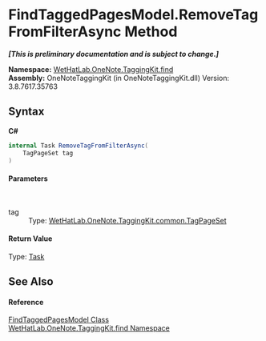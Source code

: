 # FindTaggedPagesModel.RemoveTagFromFilterAsync Method 
 _**\[This is preliminary documentation and is subject to change.\]**_

**Namespace:**&nbsp;<a href="0e3a8efd-07d2-1709-b1cd-709153222081.md">WetHatLab.OneNote.TaggingKit.find</a><br />**Assembly:**&nbsp;OneNoteTaggingKit (in OneNoteTaggingKit.dll) Version: 3.8.7617.35763

## Syntax

**C#**<br />
``` C#
internal Task RemoveTagFromFilterAsync(
	TagPageSet tag
)
```


#### Parameters
&nbsp;<dl><dt>tag</dt><dd>Type: <a href="8abe04f4-0682-74c0-5557-fa48d6eff35f.md">WetHatLab.OneNote.TaggingKit.common.TagPageSet</a><br /></dd></dl>

#### Return Value
Type: <a href="http://msdn2.microsoft.com/en-us/library/dd235678" target="_blank">Task</a>

## See Also


#### Reference
<a href="61df9a94-5b66-19be-5b06-1d28184da999.md">FindTaggedPagesModel Class</a><br /><a href="0e3a8efd-07d2-1709-b1cd-709153222081.md">WetHatLab.OneNote.TaggingKit.find Namespace</a><br />